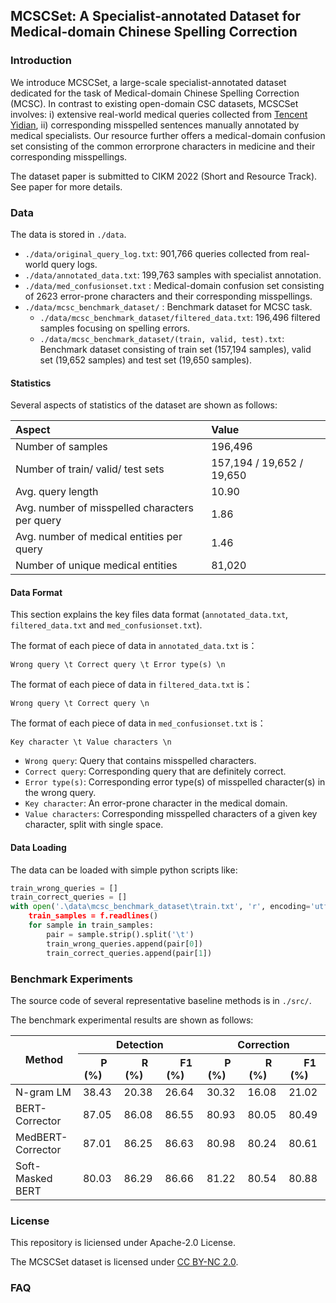 
## MCSCSet: A Specialist-annotated Dataset for Medical-domain Chinese Spelling Correction


### Introduction

We introduce MCSCSet, a large-scale specialist-annotated dataset dedicated for the task of Medical-domain Chinese Spelling Correction (MCSC). In contrast to existing open-domain CSC datasets, MCSCSet involves: i) extensive real-world medical queries collected from  [Tencent Yidian](https://baike.qq.com/), ii) corresponding misspelled sentences manually annotated by medical specialists. Our resource further offers a medical-domain confusion set consisting of the common errorprone characters in medicine and their corresponding misspellings.



The dataset paper is submitted to CIKM 2022 (Short and Resource Track). See paper for more details.


### Data

The data is stored in `./data`.
- `./data/original_query_log.txt`: 901,766 queries collected from real-world query logs.
- `./data/annotated_data.txt`: 199,763 samples with specialist annotation.
- `./data/med_confusionset.txt` : Medical-domain confusion set consisting of 2623 error-prone characters and their corresponding misspellings.
- `./data/mcsc_benchmark_dataset/` : Benchmark dataset for MCSC task.
  - `./data/mcsc_benchmark_dataset/filtered_data.txt`: 196,496 filtered samples focusing on spelling errors.
  - `./data/mcsc_benchmark_dataset/(train, valid, test).txt`: Benchmark dataset consisting of train set (157,194 samples), valid set (19,652 samples) and test set (19,650 samples).

#### Statistics
Several aspects of statistics of the dataset are shown as follows:

|    Aspect  | Value  |
|:------|:----|
| Number of samples |196,496 |
| Number of train/ valid/ test sets |157,194 / 19,652 / 19,650 |
| Avg. query length |10.90 |
| Avg. number of misspelled characters per query |1.86 |
| Avg. number of medical entities per query |1.46 |
| Number of unique medical entities |81,020 |


#### Data Format
This section explains the key files data format (`annotated_data.txt`, `filtered_data.txt` and `med_confusionset.txt`).
<!-- Each element in (`annotated_data.txt`) is a line of string as follows: -->

The format of each piece of data in `annotated_data.txt` is：

`Wrong query \t Correct query \t Error type(s) \n`


The format of each piece of data in `filtered_data.txt` is：

`Wrong query \t Correct query \n`

The format of each piece of data in `med_confusionset.txt` is：

`Key character \t Value characters \n`



- `Wrong query`: Query that contains misspelled characters. 
- `Correct query`: Corresponding query that are definitely correct.
- `Error type(s)`: Corresponding error type(s) of misspelled character(s) in the wrong query.
- `Key character`: An error-prone character in the medical domain.
- `Value characters`: Corresponding misspelled characters of a given key character, split with single space.




#### Data Loading
The data can be loaded with simple python scripts like:
```py
train_wrong_queries = []
train_correct_queries = []
with open('.\data\mcsc_benchmark_dataset\train.txt', 'r', encoding='utf-8) as f:
    train_samples = f.readlines()
    for sample in train_samples:
        pair = sample.strip().split('\t')
        train_wrong_queries.append(pair[0])
        train_correct_queries.append(pair[1])
```



### Benchmark Experiments

The source code of several representative baseline methods is in `./src/`.

The benchmark experimental results are shown as follows:


<table class="tg">
<thead>
  <tr>
    <th class="tg-9wq8" rowspan="2">Method</th>
    <th class="tg-c3ow" colspan="3">Detection</th>
    <th class="tg-c3ow" colspan="3">Correction</th>
  </tr>
  <tr>
    <th class="tg-c3ow">&nbsp;&nbsp;&nbsp;&nbsp;P (%)&nbsp;&nbsp;&nbsp;&nbsp;</th>
    <th class="tg-c3ow">&nbsp;&nbsp;&nbsp;&nbsp;R (%)&nbsp;&nbsp;&nbsp;&nbsp;</th>
    <th class="tg-c3ow">&nbsp;&nbsp;&nbsp;&nbsp;F1 (%)&nbsp;&nbsp;&nbsp;&nbsp;</th>
    <th class="tg-c3ow">&nbsp;&nbsp;&nbsp;&nbsp;P (%)&nbsp;&nbsp;&nbsp;&nbsp;</th>
    <th class="tg-c3ow">&nbsp;&nbsp;&nbsp;&nbsp;R (%)&nbsp;&nbsp;&nbsp;&nbsp;</th>
    <th class="tg-c3ow">&nbsp;&nbsp;&nbsp;&nbsp;F1 (%)&nbsp;&nbsp;&nbsp;&nbsp;</th>
  </tr>
</thead>
<tbody>
  <tr>
    <td class="tg-8bgf">N-gram LM</td>
    <td class="tg-c3ow">38.43</td>
    <td class="tg-c3ow">20.38</td>
    <td class="tg-c3ow">26.64</td>
    <td class="tg-c3ow">30.32</td>
    <td class="tg-c3ow">16.08</td>
    <td class="tg-c3ow">21.02</td>
  </tr>
  <tr>
    <td class="tg-8bgf">BERT-Corrector</td>
    <td class="tg-7btt">87.05</td>
    <td class="tg-c3ow">86.08</td>
    <td class="tg-c3ow">86.55</td>
    <td class="tg-c3ow">80.93</td>
    <td class="tg-c3ow">80.05</td>
    <td class="tg-c3ow">80.49</td>
  </tr>
  <tr>
    <td class="tg-8bgf">MedBERT-Corrector</td>
    <td class="tg-c3ow">87.01</td>
    <td class="tg-c3ow">86.25</td>
    <td class="tg-c3ow">86.63</td>
    <td class="tg-c3ow">80.98</td>
    <td class="tg-c3ow">80.24</td>
    <td class="tg-c3ow">80.61</td>
  </tr>
  <tr>
    <td class="tg-8bgf">Soft-Masked BERT</td>
    <td class="tg-c3ow">80.03</td>
    <td class="tg-7btt">86.29</td>
    <td class="tg-7btt">86.66</td>
    <td class="tg-7btt">81.22</td>
    <td class="tg-7btt">80.54</td>
    <td class="tg-7btt">80.88</td>
  </tr>
</tbody>
</table>



### License

This repository is liciensed under Apache-2.0 License.

The MCSCSet dataset is licensed under [CC BY-NC 2.0](https://creativecommons.org/licenses/by-nc/2.0/).



### FAQ
